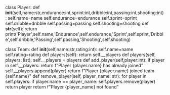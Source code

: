 class Player:
    def __init__(self,name:str,endurance:int,sprint:int,dribble:int,passing:int,shooting:int):
        self.name=name
        self.endurance=endurance
        self.sprint=sprint
        self.dribble=dribble
        self.passing=passing
        self.shooting=shooting
    def __str__(self):
        return print('Player',self.name,'Endurance',self.endurance,'Sprint',self.sprint,'Dribble',self.dribble,'Passing',self.passing,'Shooting',self.shooting)

class Team:
    def __init__(self,name:str,rating:int):
        self.name=name
        self.rating=rating
    def players(self):
        return self.__players
    def players(self, players: list):
        self.__players = players
    def add_player(self,player:int):
        if player in self.__players:
            return f"Player {player.name} has already joined"
        self.__players.append(player)
        return f"Player {player.name} joined team {self.name}"
    def remove_player(self, player_name: str):
        for player in self.players:
            if player.name == player_name:
                self.players.remove(player)
                return player
        return f"Player {player_name} not found"
